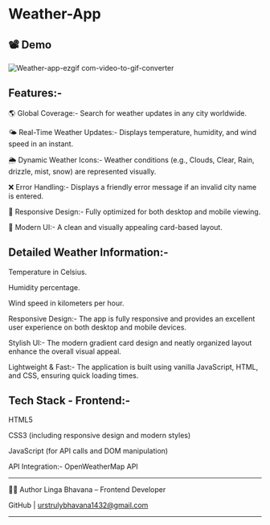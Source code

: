 # Weather-App

## 📽️ Demo

![Weather-app-ezgif com-video-to-gif-converter](https://github.com/user-attachments/assets/f62f7187-efca-4d83-8cce-88b7037d5e3f)

    
## Features:-
  
🌎 Global Coverage:-  Search for weather updates in any city worldwide. 

🌤️ Real-Time Weather Updates:- Displays temperature, humidity, and wind speed in an instant.

🌦️ Dynamic Weather Icons:- Weather conditions (e.g., Clouds, Clear, Rain, drizzle, mist, snow) are represented visually.

❌ Error Handling:- Displays a friendly error message if an invalid city name is entered.

📱 Responsive Design:- Fully optimized for both desktop and mobile viewing.

🎨 Modern UI:- A clean and visually appealing card-based layout.


## Detailed Weather Information:-

Temperature in Celsius.

Humidity percentage.

Wind speed in kilometers per hour.

Responsive Design:- The app is fully responsive and provides an excellent user experience on both desktop and mobile devices.

Stylish UI:- The modern gradient card design and neatly organized layout enhance the overall visual appeal.

Lightweight & Fast:- The application is built using vanilla JavaScript, HTML, and CSS, ensuring quick loading times.

## Tech Stack - Frontend:-

HTML5

CSS3 (including responsive design and modern styles)

JavaScript (for API calls and DOM manipulation)

API Integration:- OpenWeatherMap API

---

🙋‍♀️ Author
Linga Bhavana – Frontend Developer

GitHub | urstrulybhavana1432@gmail.com

---


